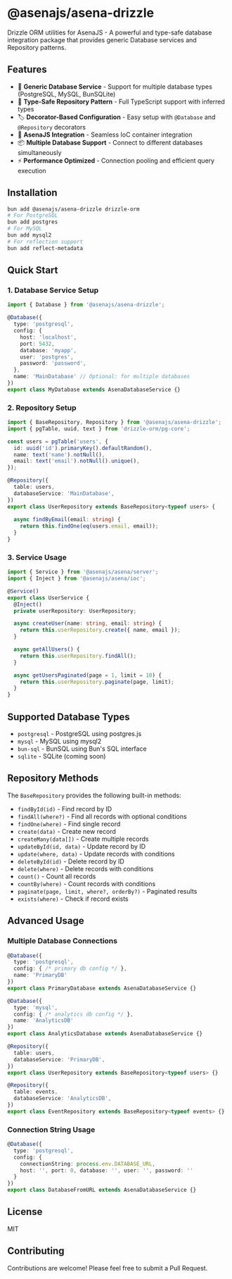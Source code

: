 # @asenajs/asena-drizzle

Drizzle ORM utilities for AsenaJS - A powerful and type-safe database integration package that provides generic Database services and Repository patterns.

## Features

- 🚀 **Generic Database Service** - Support for multiple database types (PostgreSQL, MySQL, BunSQLite)
- 🎯 **Type-Safe Repository Pattern** - Full TypeScript support with inferred types
- 🏷️ **Decorator-Based Configuration** - Easy setup with `@Database` and `@Repository` decorators
- 🔧 **AsenaJS Integration** - Seamless IoC container integration
- 📦 **Multiple Database Support** - Connect to different databases simultaneously
- ⚡ **Performance Optimized** - Connection pooling and efficient query execution

## Installation

```bash
bun add @asenajs/asena-drizzle drizzle-orm
# For PostgreSQL
bun add postgres
# For MySQL
bun add mysql2
# For reflection support
bun add reflect-metadata
```

## Quick Start

### 1. Database Service Setup

```typescript
import { Database } from '@asenajs/asena-drizzle';

@Database({
  type: 'postgresql',
  config: {
    host: 'localhost',
    port: 5432,
    database: 'myapp',
    user: 'postgres',
    password: 'password',
  },
  name: 'MainDatabase' // Optional: for multiple databases
})
export class MyDatabase extends AsenaDatabaseService {}
```

### 2. Repository Setup

```typescript
import { BaseRepository, Repository } from '@asenajs/asena-drizzle';
import { pgTable, uuid, text } from 'drizzle-orm/pg-core';

const users = pgTable('users', {
  id: uuid('id').primaryKey().defaultRandom(),
  name: text('name').notNull(),
  email: text('email').notNull().unique(),
});

@Repository({
  table: users,
  databaseService: 'MainDatabase',
})
export class UserRepository extends BaseRepository<typeof users> {
  
  async findByEmail(email: string) {
    return this.findOne(eq(users.email, email));
  }
}
```

### 3. Service Usage

```typescript
import { Service } from '@asenajs/asena/server';
import { Inject } from '@asenajs/asena/ioc';

@Service()
export class UserService {
  @Inject()
  private userRepository: UserRepository;

  async createUser(name: string, email: string) {
    return this.userRepository.create({ name, email });
  }

  async getAllUsers() {
    return this.userRepository.findAll();
  }

  async getUsersPaginated(page = 1, limit = 10) {
    return this.userRepository.paginate(page, limit);
  }
}
```

## Supported Database Types

- `postgresql` - PostgreSQL using postgres.js
- `mysql` - MySQL using mysql2
- `bun-sql` - BunSQL using Bun's SQL interface
- `sqlite` - SQLite (coming soon)

## Repository Methods

The `BaseRepository` provides the following built-in methods:

- `findById(id)` - Find record by ID
- `findAll(where?)` - Find all records with optional conditions
- `findOne(where)` - Find single record
- `create(data)` - Create new record
- `createMany(data[])` - Create multiple records
- `updateById(id, data)` - Update record by ID
- `update(where, data)` - Update records with conditions
- `deleteById(id)` - Delete record by ID
- `delete(where)` - Delete records with conditions
- `count()` - Count all records
- `countBy(where)` - Count records with conditions
- `paginate(page, limit, where?, orderBy?)` - Paginated results
- `exists(where)` - Check if record exists

## Advanced Usage

### Multiple Database Connections

```typescript
@Database({
  type: 'postgresql',
  config: { /* primary db config */ },
  name: 'PrimaryDB'
})
export class PrimaryDatabase extends AsenaDatabaseService {}

@Database({
  type: 'mysql',
  config: { /* analytics db config */ },
  name: 'AnalyticsDB'
})
export class AnalyticsDatabase extends AsenaDatabaseService {}

@Repository({
  table: users,
  databaseService: 'PrimaryDB',
})
export class UserRepository extends BaseRepository<typeof users> {}

@Repository({
  table: events,
  databaseService: 'AnalyticsDB',
})
export class EventRepository extends BaseRepository<typeof events> {}
```

### Connection String Usage

```typescript
@Database({
  type: 'postgresql',
  config: {
    connectionString: process.env.DATABASE_URL,
    host: '', port: 0, database: '', user: '', password: ''
  }
})
export class DatabaseFromURL extends AsenaDatabaseService {}
```

## License

MIT

## Contributing

Contributions are welcome! Please feel free to submit a Pull Request.